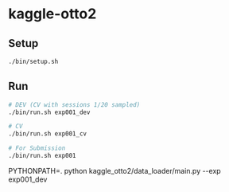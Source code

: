 # kaggle-otto2

## Setup

```bash
./bin/setup.sh
```

## Run

```bash
# DEV (CV with sessions 1/20 sampled)
./bin/run.sh exp001_dev

# CV
./bin/run.sh exp001_cv

# For Submission
./bin/run.sh exp001
```

PYTHONPATH=. python kaggle_otto2/data_loader/main.py --exp exp001_dev

